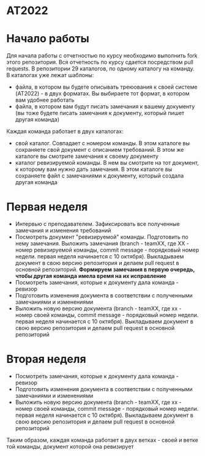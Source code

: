 # AT2022

# Начало работы

Для начала работы с отчетностью по курсу необходимо выполнить fork этого репозитория. Вся отчетность по курсу сдается посредством pull requests.
В репозитории 29 каталогов, по одному каталогу на команду. В каталогах уже лежат шаблоны:

+ файла, в котором вы будете описывать треюования к своей системе (AT2022) - в двух форматах. Вы выбираете тот формат, в котором вам удобнее работать
+ файла, в котором вам будут писать замечания к вашему документу (вы тоже будете писать замечания к документу, который пишет другая команда)

Каждая команда работает в двух каталогах:

+ свой каталог. Совпадает с номером команды. В этом каталоге вы сохраняете свой документ с описанием требований. В этом же каталоге вы смотрите замечания к своему документу
+ каталог ревизируемой команды. В нем вы смотрите на тот документ, к которому вам нужно дать замечания. В этом каталоге вы сохраняете файл с замечаниями к документу, который создала другая команда



# Первая неделя
+ Интервью с преподавателем. Зафиксировать все полученные замечания и изменения требований
+ Посмотреть документ "ревизируемой" команды. Подготовить по нему замечания. Выложить замечания (branch - teamXX, где XX - номер ревизируемой команды, commit message - порядковый номер недели. первая неделя начинается с 10 октября). Выкладываем документ в свою версию репозитория и делаем pull request в основной репозиторий. 
**Формируем замечания в первую очередь, чтобы другая команда имела время на их исправление**
+ Посмотреть замечания, которые к документу дала команда - ревизор
+ Подготовить изменения документа в соответствии с полученными замечаниями и изменениями
+ Выложить новую версию документа (branch - teamXX, где xx - номер своей команды, commit message - порядковый номер недели. первая неделя начинается с 10 октября). Выкладываем документ в свою версию репозитория и делаем pull request в основной репозиторий


# Вторая неделя
+ Посмотреть замечания, которые к документу дала команда - ревизор
+ Подготовить изменения документа в соответствии с полученными замечаниями и изменениями
+ Выложить новую версию документа (branch - teamXX, где xx - номер своей команды, commit message - порядковый номер недели. первая неделя начинается с 10 октября). Выкладываем документ в свою версию репозитория и делаем pull request в основной репозиторий



Таким образом, каждая команда работает в двух ветках - своей и ветке той команды, документ которой она ревизирует
